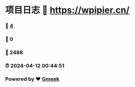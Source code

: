 # 项目日志 :link: https://wpipier.cn/ 
### :page_facing_up: [4](https://wpipier.cn//tag.html) 
### :speech_balloon: 0 
### :hibiscus: 2488 
### :alarm_clock: 2024-04-12 00:44:51 
### Powered by :heart: [Gmeek](https://github.com/Meekdai/Gmeek)

